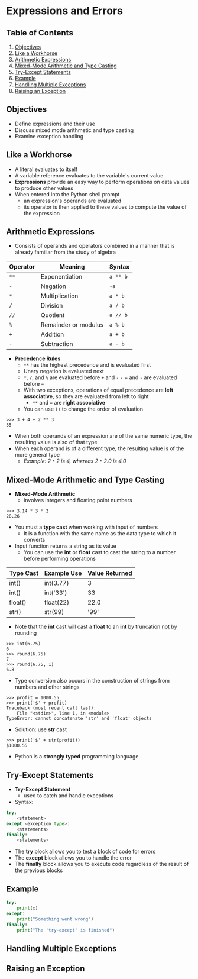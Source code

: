 # Expressions and Errors

## Table of Contents

1. [Objectives](#objectives)
2. [Like a Workhorse](#like-a-workhorse)
3. [Arithmetic Expressions](#arithmetic-expressions)
4. [Mixed-Mode Arithmetic and Type Casting](#mixed-mode-arithmetic-and-type-casting)
5. [Try-Except Statements](#try-except-statements)
6. [Example](#example)
7. [Handling Multiple Exceptions](#handling-multiple-exceptions)
8. [Raising an Exception](#raising-an-exception)

## Objectives

- Define expressions and their use
- Discuss mixed mode arithmetic and type casting
- Examine exception handling

## Like a Workhorse

- A literal evaluates to itself
- A variable reference evaluates to the variable's current value
- **Expressions** provide an easy way to perform operations on data values to produce other values
- When entered into the Python shell prompt
    - an expression's operands are evaluated
    - its operator is then applied to these values to compute the value of the expression

## Arithmetic Expressions

- Consists of operands and operators combined in a manner that is already familiar from the study of algebra

| Operator | Meaning                | Syntax        |
|----------|------------------------|---------------|
| `**`       | Exponentiation          | `a ** b`   |
| `-`        | Negation                | `-a`       |
| `*`        | Multiplication          | `a * b`    |
| `/`        | Division                | `a / b`    |
| `//`       | Quotient                | `a // b`   |
| `%`        | Remainder or modulus    | `a % b`    |
| `+`        | Addition                | `a + b`    |
| `-`        | Subtraction             | `a - b`    |

- **Precedence Rules**
    - `**` has the highest precedence and is evaluated first
    - Unary negation is evaluated next
    - `*`, `/`, and `%` are evaluated before `+` and `-`
    `-` + and `-` are evaluated before `=`
    - With two exceptions, operations of equal precedence are **left associative**, so they are evaluated from left to right
        - `**` and `=` are **right associative**
    - You can use `()` to change the order of evaluation
```shell
>>> 3 + 4 + 2 ** 3
35
```
- When both operands of an expression are of the same numeric type, the resulting value is also of that type
- When each operand is of a different type, the resulting value is of the more general type
    - *Example: 2 `*` 2 is 4, whereas 2 `*` 2.0 is 4.0*

## Mixed-Mode Arithmetic and Type Casting

- **Mixed-Mode Arithmetic**
    - involves integers and floating point numbers
```shell
>>> 3.14 * 3 * 2
28.26
```
- You must a **type cast** when working with input of numbers
    - It is a function with the same name as the data type to which it converts
- Input function returns a string as its value
    - You can use the **int** or **float** cast to cast the string to a number before performing operations

| Type Cast                  | Example Use      | Value Returned |
|----------------------------|------------------|----------------|
| int(<a number or a string>) | int(3.77)        | 3              |
| int(<a number or a string>) | int('33')        | 33             |
| float(<a number or a string>)| float(22)       | 22.0           |
| str(<any value>)            | str(99)          | '99'           |

- Note that the **int** cast will cast a **float** to an **int** by truncation <ins>not</ins> by rounding
```shell
>>> int(6.75)
6
>>> round(6.75)
7
>>> round(6.75, 1)
6.8
```
- Type conversion also occurs in the construction of strings from numbers and other strings
```shell
>>> profit = 1000.55
>>> print('$' + profit)
Traceback (most recent call last):
    File "<stdin>", line 1, in <module>
TypeError: cannot concatenate 'str' and 'float' objects
```
- Solution: use **str** cast
```shell
>>> print('$' + str(profit))
$1000.55
```
- Python is a **strongly typed** programming language

## Try-Except Statements

- **Try-Except Statement**
    - used to catch and handle exceptions
- Syntax:
```python
try:
    <statement>
except <exception type>:
    <statements>
finally:
    <statements>
```
- The **try** block allows you to test a block of code for errors
- The **except** block allows you to handle the error
- The **finally** block allows you to execute code regardless of the result of the previous blocks

## Example

```python
try:
    print(x)
except:
    print("Something went wrong")
finally:
    print("The 'try-except' is finished")
```

## Handling Multiple Exceptions

## Raising an Exception